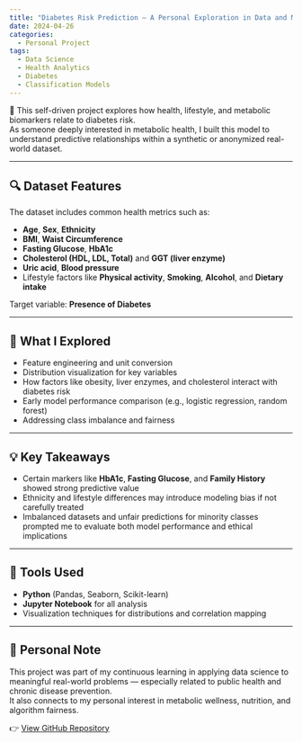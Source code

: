 ```yaml
---
title: "Diabetes Risk Prediction — A Personal Exploration in Data and Modeling"
date: 2024-04-26
categories:
  - Personal Project
tags:
  - Data Science
  - Health Analytics
  - Diabetes
  - Classification Models
---
```


🧪 This self-driven project explores how health, lifestyle, and metabolic biomarkers relate to diabetes risk.  
As someone deeply interested in metabolic health, I built this model to understand predictive relationships within a synthetic or anonymized real-world dataset.

---

## 🔍 Dataset Features

The dataset includes common health metrics such as:

- **Age**, **Sex**, **Ethnicity**
- **BMI**, **Waist Circumference**
- **Fasting Glucose**, **HbA1c**
- **Cholesterol (HDL, LDL, Total)** and **GGT (liver enzyme)**
- **Uric acid**, **Blood pressure**
- Lifestyle factors like **Physical activity**, **Smoking**, **Alcohol**, and **Dietary intake**

Target variable: **Presence of Diabetes**

---

## 🧠 What I Explored

- Feature engineering and unit conversion
- Distribution visualization for key variables
- How factors like obesity, liver enzymes, and cholesterol interact with diabetes risk
- Early model performance comparison (e.g., logistic regression, random forest)
- Addressing class imbalance and fairness

---

## 💡 Key Takeaways

- Certain markers like **HbA1c**, **Fasting Glucose**, and **Family History** showed strong predictive value
- Ethnicity and lifestyle differences may introduce modeling bias if not carefully treated
- Imbalanced datasets and unfair predictions for minority classes prompted me to evaluate both model performance and ethical implications

---

## 🔧 Tools Used

- **Python** (Pandas, Seaborn, Scikit-learn)
- **Jupyter Notebook** for all analysis
- Visualization techniques for distributions and correlation mapping

---

## 💬 Personal Note

This project was part of my continuous learning in applying data science to meaningful real-world problems — especially related to public health and chronic disease prevention.  
It also connects to my personal interest in metabolic wellness, nutrition, and algorithm fairness.

👉 [View GitHub Repository](https://github.com/xc017/diabetes_risk_prediction)
